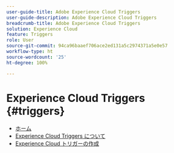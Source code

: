 ```yaml
---
user-guide-title: Adobe Experience Cloud Triggers
user-guide-description: Adobe Experience Cloud Triggers
breadcrumb-title: Adobe Experience Cloud Triggers
solution: Experience Cloud
feature: Triggers
role: User
source-git-commit: 94ca96baaef706ace2ed131a5c2974371a5e0e57
workflow-type: ht
source-wordcount: '25'
ht-degree: 100%

---
```


# Experience Cloud Triggers {#triggers}

* [ホーム](home.md)
* [Experience Cloud Triggers について](overview.md)
* [Experience Cloud トリガーの作成](create.md)
